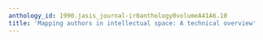 ```yaml
---
anthology_id: 1990.jasis_journal-ir0anthology0volumeA41A6.10
title: 'Mapping authors in intellectual space: A technical overview'
---
```


